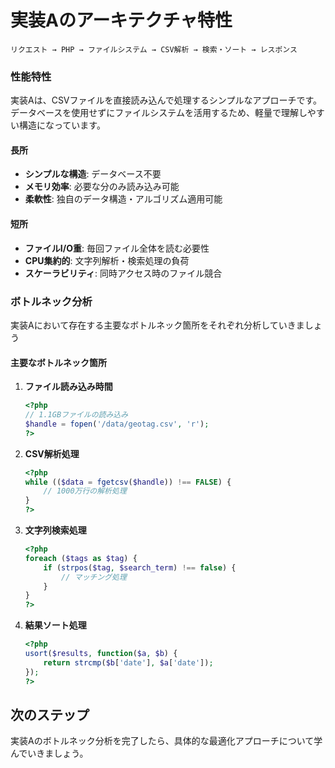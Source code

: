 # 実装Aのアーキテクチャ特性

```
リクエスト → PHP → ファイルシステム → CSV解析 → 検索・ソート → レスポンス
```

### 性能特性

実装Aは、CSVファイルを直接読み込んで処理するシンプルなアプローチです。データベースを使用せずにファイルシステムを活用するため、軽量で理解しやすい構造になっています。

#### 長所
- **シンプルな構造**: データベース不要
- **メモリ効率**: 必要な分のみ読み込み可能
- **柔軟性**: 独自のデータ構造・アルゴリズム適用可能

#### 短所
- **ファイルI/O重**: 毎回ファイル全体を読む必要性
- **CPU集約的**: 文字列解析・検索処理の負荷
- **スケーラビリティ**: 同時アクセス時のファイル競合

### ボトルネック分析
実装Aにおいて存在する主要なボトルネック箇所をそれぞれ分析していきましょう

#### 主要なボトルネック箇所

1. **ファイル読み込み時間**
   ```php
   <?php
   // 1.1GBファイルの読み込み
   $handle = fopen('/data/geotag.csv', 'r');
   ?>
   ```

2. **CSV解析処理**
   ```php
   <?php
   while (($data = fgetcsv($handle)) !== FALSE) {
       // 1000万行の解析処理
   }
   ?>
   ```

3. **文字列検索処理**
   ```php
   <?php
   foreach ($tags as $tag) {
       if (strpos($tag, $search_term) !== false) {
           // マッチング処理
       }
   }
   ?>
   ```

4. **結果ソート処理**
   ```php
   <?php
   usort($results, function($a, $b) {
       return strcmp($b['date'], $a['date']);
   });
   ?>
   ```

## 次のステップ

実装Aのボトルネック分析を完了したら、具体的な最適化アプローチについて学んでいきましょう。